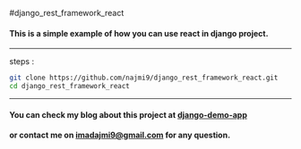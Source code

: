 #django_rest_framework_react

#### This is a simple example of how you can use react in django project.
___
steps :
```bash
git clone https://github.com/najmi9/django_rest_framework_react.git
cd django_rest_framework_react

```
___
#### You can check my blog about this project at [django-demo-app](nami-imad.com/blog/django-demo-app)
#### or contact me on **imadajmi9@gmail.com** for any question.
